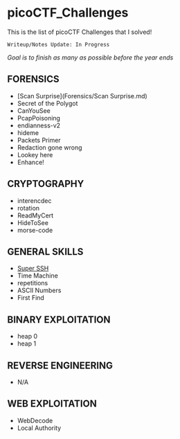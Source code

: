 # picoCTF_Challenges
This is the list of picoCTF Challenges that I solved! 

```Writeup/Notes Update: In Progress```

*Goal is to finish as many as possible before the year ends* 

## FORENSICS
- [Scan Surprise](Forensics/Scan Surprise.md)
- Secret of the Polygot
- CanYouSee
- PcapPoisoning
- endianness-v2
- hideme
- Packets Primer
- Redaction gone wrong
- Lookey here
- Enhance!

## CRYPTOGRAPHY
- interencdec
- rotation
- ReadMyCert
- HideToSee
- morse-code

## GENERAL SKILLS
- [Super SSH](General_Skills/SuperSSH.md)
- Time Machine
- repetitions
- ASCII Numbers
- First Find

## BINARY EXPLOITATION
- heap 0
- heap 1

## REVERSE ENGINEERING
- N/A

## WEB EXPLOITATION
- WebDecode
- Local Authority
